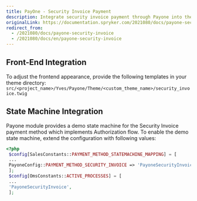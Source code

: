 ```yaml
---
title: PayOne - Security Invoice Payment
description: Integrate security invoice payment through Payone into the Spryker-based shop.
originalLink: https://documentation.spryker.com/2021080/docs/payone-security-invoice
redirect_from:
  - /2021080/docs/payone-security-invoice
  - /2021080/docs/en/payone-security-invoice
---
```


## Front-End Integration

To adjust the frontend appearance, provide the following templates in your theme directory: `src/<project_name>/Yves/Payone/Theme/<custom_theme_name>/security_invoice.twig`

## State Machine Integration

Payone module provides a demo state machine for the Security Invoice payment method which implements Authorization flow.
To enable the demo state machine, extend the configuration with following values:

```php
<?php
 $config[SalesConstants::PAYMENT_METHOD_STATEMACHINE_MAPPING] = [
 ...
 PayoneConfig::PAYMENT_METHOD_SECURITY_INVOICE => 'PayoneSecurityInvoice',
 ];
 $config[OmsConstants::ACTIVE_PROCESSES] = [
 ...
 'PayoneSecurityInvoice',
 ];
 ```

